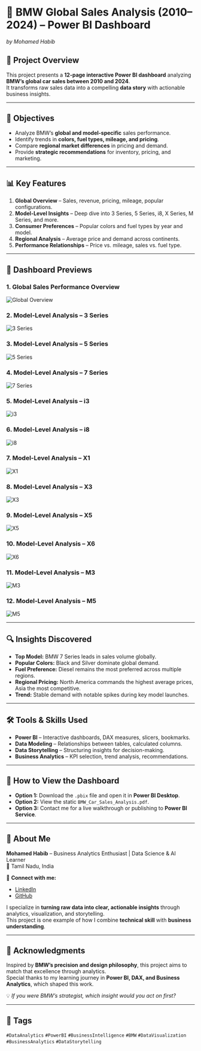 # 🚗 BMW Global Sales Analysis (2010–2024) – Power BI Dashboard
*by Mohamed Habib*



## 📌 Project Overview
This project presents a **12-page interactive Power BI dashboard** analyzing **BMW’s global car sales between 2010 and 2024**.  
It transforms raw sales data into a compelling **data story** with actionable business insights.

---

## 🎯 Objectives
- Analyze BMW’s **global and model-specific** sales performance.
- Identify trends in **colors, fuel types, mileage, and pricing**.
- Compare **regional market differences** in pricing and demand.
- Provide **strategic recommendations** for inventory, pricing, and marketing.

---

## 📊 Key Features
1. **Global Overview** – Sales, revenue, pricing, mileage, popular configurations.
2. **Model-Level Insights** – Deep dive into 3 Series, 5 Series, i8, X Series, M Series, and more.
3. **Consumer Preferences** – Popular colors and fuel types by year and model.
4. **Regional Analysis** – Average price and demand across continents.
5. **Performance Relationships** – Price vs. mileage, sales vs. fuel type.

---

## 📸 Dashboard Previews

### **1. Global Sales Performance Overview**
![Global Overview](Images/page1.png)

### **2. Model-Level Analysis – 3 Series**
![3 Series](Images/page2.png)

### **3. Model-Level Analysis – 5 Series**
![5 Series](Images/page3.png)

### **4. Model-Level Analysis – 7 Series**
![7 Series](Images/page4.png)

### **5. Model-Level Analysis – i3**
![i3](Images/page5.png)

### **6. Model-Level Analysis – i8**
![i8](Images/page6.png)

### **7. Model-Level Analysis – X1**
![X1](Images/page7.png)

### **8. Model-Level Analysis – X3**
![X3](Images/page8.png)

### **9. Model-Level Analysis – X5**
![X5](Images/page9.png)

### **10. Model-Level Analysis – X6**
![X6](Images/page10.png)

### **11. Model-Level Analysis – M3**
![M3](Images/page11.png)

### **12. Model-Level Analysis – M5**
![M5](Images/page12.png)

---

## 🔍 Insights Discovered
- **Top Model:** BMW 7 Series leads in sales volume globally.
- **Popular Colors:** Black and Silver dominate global demand.
- **Fuel Preference:** Diesel remains the most preferred across multiple regions.
- **Regional Pricing:** North America commands the highest average prices, Asia the most competitive.
- **Trend:** Stable demand with notable spikes during key model launches.

---

## 🛠 Tools & Skills Used
- **Power BI** – Interactive dashboards, DAX measures, slicers, bookmarks.
- **Data Modeling** – Relationships between tables, calculated columns.
- **Data Storytelling** – Structuring insights for decision-making.
- **Business Analytics** – KPI selection, trend analysis, recommendations.

---

## 🚀 How to View the Dashboard
- **Option 1:** Download the `.pbix` file and open it in **Power BI Desktop**.
- **Option 2:** View the static `BMW_Car_Sales_Analysis.pdf`.
- **Option 3:** Contact me for a live walkthrough or publishing to **Power BI Service**.

---

## 👤 About Me
**Mohamed Habib** – Business Analytics Enthusiast | Data Science & AI Learner  
📍 Tamil Nadu, India  

🔗 **Connect with me:**  
- [LinkedIn](https://www.linkedin.com/in/halcyon-habib)  
- [GitHub](https://github.com/halcyon-habib)  

I specialize in **turning raw data into clear, actionable insights** through analytics, visualization, and storytelling.  
This project is one example of how I combine **technical skill** with **business understanding**.

---

## 📢 Acknowledgments
Inspired by **BMW’s precision and design philosophy**, this project aims to match that excellence through analytics.  
Special thanks to my learning journey in **Power BI, DAX, and Business Analytics**, which shaped this work.

💡 *If you were BMW’s strategist, which insight would you act on first?*

---

## 🔖 Tags
`#DataAnalytics` `#PowerBI` `#BusinessIntelligence` `#BMW` `#DataVisualization` `#BusinessAnalytics` `#DataStorytelling`


